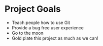 # Project Goals
- Teach people how to use Git
- Provide a bug free user experience
- Go to the moon
- Gold plate this project as much as we can!